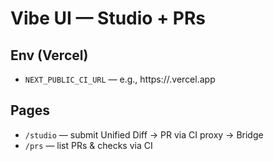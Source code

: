 # Vibe UI — Studio + PRs
## Env (Vercel)
- `NEXT_PUBLIC_CI_URL` — e.g., https://<vibe-ci>.vercel.app

## Pages
- `/studio` — submit Unified Diff → PR via CI proxy → Bridge
- `/prs` — list PRs & checks via CI

